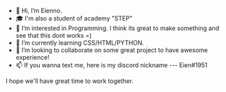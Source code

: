 - 👋 Hi, I’m Eienno.
- 🎓 I'm also a student of academy "STEP"
- 👀 I’m interested in Programming. I think its great to make something and see that this dont works =)
- 🌱 I’m currently learning CSS/HTML/PYTHON. 
- 💞️ I’m looking to collaborate on some great project to have awesome experience!
- 📫 If you wanna text me, here is my discord nickname --- Eien#1951

I hope we'll have great time to work together.
